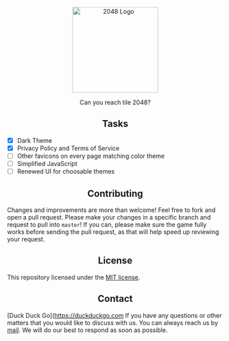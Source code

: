 <p align="center">
  <img width="200" src="https://upload.wikimedia.org/wikipedia/commons/8/8a/2048_logo.png" alt="2048 Logo">
</p>

<p align="center">Can you reach tile 2048?</p>

<h2 align="center">Tasks</h2>

- [x] Dark Theme
- [x] Privacy Policy and Terms of Service
- [ ] Other favicons on every page matching color theme
- [ ] Simplified JavaScript
- [ ] Renewed UI for choosable themes

<h2 align="center">Contributing</h2>

Changes and improvements are more than welcome! Feel free to fork and open a pull request. Please make your changes in a specific branch and request to pull into `master`! If you can, please make sure the game fully works before sending the pull request, as that will help speed up reviewing your request.

<h2 align="center">License</h2>

This repository licensed under the [MIT license](https://github.com/by-Philip/2048/blob/main/LICENSE).

<h2 align="center">Contact</h2>

[Duck Duck Go](https://duckduckgo.com
If you have any questions or other matters that you would like to discuss with us. You can always reach us by [mail](mailto:contact@byphilip.ga). We will do our best to respond as soon as possible.
